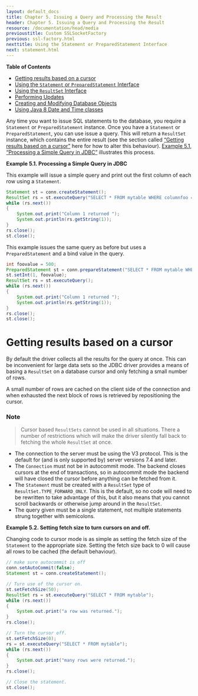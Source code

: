 ```yaml
---
layout: default_docs
title: Chapter 5. Issuing a Query and Processing the Result
header: Chapter 5. Issuing a Query and Processing the Result
resource: /documentation/head/media
previoustitle: Custom SSLSocketFactory
previous: ssl-factory.html
nexttitle: Using the Statement or PreparedStatement Interface
next: statement.html
---
```


**Table of Contents**

* [Getting results based on a cursor](query.html#query-with-cursor)
* [Using the `Statement` or `PreparedStatement` Interface](statement.html)
* [Using the `ResultSet` Interface](resultset.html)
* [Performing Updates](update.html)
* [Creating and Modifying Database Objects](ddl.html)
* [Using Java 8 Date and Time classes](java8-date-time.html)

Any time you want to issue SQL statements to the database, you require a `Statement`
or `PreparedStatement` instance. Once you have a `Statement` or `PreparedStatement`,
you can use issue a query. This will return a `ResultSet` instance, which contains
the entire result (see the section called [“Getting results based on a cursor”](query.html#query-with-cursor)
here for how to alter this behaviour). [Example 5.1, “Processing a Simple Query in JDBC”](query.html#query-example)
illustrates this process.

<a name="query-example"></a>
**Example 5.1. Processing a Simple Query in JDBC**

This example will issue a simple query and print out the first column of each
row using a `Statement`.

```java
Statement st = conn.createStatement();
ResultSet rs = st.executeQuery("SELECT * FROM mytable WHERE columnfoo = 500");
while (rs.next())
{
    System.out.print("Column 1 returned ");
    System.out.println(rs.getString(1));
}
rs.close();
st.close();
```

This example issues the same query as before but uses a `PreparedStatement` and
a bind value in the query.

```java
int foovalue = 500;
PreparedStatement st = conn.prepareStatement("SELECT * FROM mytable WHERE columnfoo = ?");
st.setInt(1, foovalue);
ResultSet rs = st.executeQuery();
while (rs.next())
{
    System.out.print("Column 1 returned ");
    System.out.println(rs.getString(1));
}
rs.close();
st.close();
```

<a name="query-with-cursor"></a>
# Getting results based on a cursor

By default the driver collects all the results for the query at once. This can
be inconvenient for large data sets so the JDBC driver provides a means of basing
a `ResultSet` on a database cursor and only fetching a small number of rows.

A small number of rows are cached on the client side of the connection and when
exhausted the next block of rows is retrieved by repositioning the cursor.

### Note

> Cursor based `ResultSets` cannot be used in all situations. There a number of
  restrictions which will make the driver silently fall back to fetching the
  whole `ResultSet` at once.

* The connection to the server must be using the V3 protocol. This is the default
	for (and is only supported by) server versions 7.4 and later.
* The `Connection` must not be in autocommit mode. The backend closes cursors at
	the end of transactions, so in autocommit mode the backend will have
	closed the cursor before anything can be fetched from it.
* The `Statement` must be created with a `ResultSet` type of `ResultSet.TYPE_FORWARD_ONLY`.
	This is the default, so no code will need to be rewritten to take advantage
	of this, but it also means that you cannot scroll backwards or otherwise
	jump around in the `ResultSet`.
* The query given must be a single statement, not multiple statements strung
	together with semicolons.

<a name="fetchsize-example"></a>
**Example 5.2. Setting fetch size to turn cursors on and off.**

Changing code to cursor mode is as simple as setting the fetch size of the
`Statement` to the appropriate size. Setting the fetch size back to 0 will cause
all rows to be cached (the default behaviour).

```java
// make sure autocommit is off
conn.setAutoCommit(false);
Statement st = conn.createStatement();

// Turn use of the cursor on.
st.setFetchSize(50);
ResultSet rs = st.executeQuery("SELECT * FROM mytable");
while (rs.next())
{
    System.out.print("a row was returned.");
}
rs.close();

// Turn the cursor off.
st.setFetchSize(0);
rs = st.executeQuery("SELECT * FROM mytable");
while (rs.next())
{
    System.out.print("many rows were returned.");
}
rs.close();

// Close the statement.
st.close();
```
